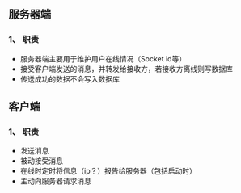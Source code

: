## 服务器端

### 1、 职责

- 服务器端主要用于维护用户在线情况（Socket id等）
- 接受客户端发送的消息，并转发给接收方，若接收方离线则写数据库
- 传送成功的数据不会写入数据库



## 客户端

### 1、 职责

- 发送消息
- 被动接受消息
- 在线时定时将信息（ip？）报告给服务器（包括启动时）
- 主动向服务器请求消息

